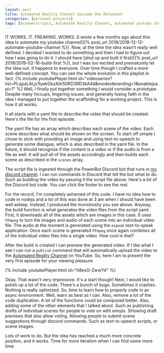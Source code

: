 ```yaml
---
layout: post
title: Automated Reality Channel Episode One Released!
categories: [personal projects]
tags: [mrpowerscripts, Automated Reality Channel, automated youtube channel, automating youtube channel]
---
```


IT WORKS. IT. FREAKING. WORKS. [I wrote a few months ago about this idea to automate my youtube channel]({% post_url 2018/2018-12-12-automate-youtube-channel %}). Now, at the time the idea wasn't really well defined. I decided I wanted to do something and then I had to figure out how I was going to do it. I should have [shut up and built it first]({% post_url 2019/2019-02-16-build-first %}), but I was too excited and prematurely let the idea out. It happens to everyone. Over time though I crafted a more well-defined concept. You can see the whole evolution in this playlist in fact.
{% include youtubePlayer.html id="videoseries?list=PLqpaLALjc1lyekGkzAltr50RD3RD3kA4d&modestbranding=1&enablejsapi=1" %}
Well, I finally put together something I would consider a prototype. Despite many hiccups, lingering issues, and generally losing faith in the idea I managed to put together the scaffolding for a working project. This is how it all works.

It all starts with a yaml file to describe the video that should be created. Here's the file for the first episode.
<script src="https://gist-it.appspot.com/github/mrpowerscripts/automated-reality-channel/blob/master/scripts/arc-ep-1.yml?slice=0:30"></script>
The yaml file has an array which describes each scene of the video. Each scene describes what should be shown on the screen. To start off simple I chose to stick with providing an image and using text-to-speech to generate some dialogue, which is also described in the yaml file. In the future, it should recognize if the content is a video or if the audio is from a file as well. It will pull all of the assets accordingly and then builds each scene as described in the `scenes` array.

The script file is ingested through the PowerBot Discord bot that runs in [my discord channel](https://bit.ly/mrps-discord). I can run commands in Discord that tell the bot what to do. Such as building the video by passing it the script file above. Here's a bit of the Discord bot code. You can click the footer to see the rest.
<script src="https://gist-it.appspot.com/github/MrPowerScripts/mrps-discord-powerbot/blob/master/veditor.js?slice=0:30"></script>

For the record, I'm completely ashamed of this code. I have no idea how to code in nodejs and a lot of this was done at 3 am when I should have been well asleep. Instead, I produced the monstrosity you see above. Anyway, the build function is what generates the video files from the script yaml. First, it downloads all of the assets which are images in this case. It uses `FFmpeg` to turn the images and audio of each scene into an individual video file. The audio at the moment is generated using the `espeak` text-to-speak application. Once each scene is generated `FFmpeg` once again combines all of the individual video files into a single video. How cool is that?

After the build is created I can preview the generated video. If I like what I see I can run a `publish` command that will automatically upload the video to the [Automated Reality Channel](https://bit.ly/mrps-arc) on YouTube. So, here I am to present the very first episode for your viewing pleasure.

{% include youtubePlayer.html id="h8esG-ZwwY4" %}

Okay. That wasn't very impressive. It's a start though! Next, I would like to polish up a lot of the code. There's a bunch of bugs. Sometimes it crashes. Nothing is really optimized. So, time to learn how to properly code in an async environment. Well, learn as best as I can. Also, remove a lot of the code duplication. A lot of the functions could be composed better. Also, adding some of the other elements that I talked about. Such as publishing drafts of individual scenes for people to vote on with emojis. SHowing draft previews that also allow voting. Allowing people to submit scene suggestions through discord commands. Such as text-to-speech scripts, or scene images. 

Lots of work to do. But the idea has reached a much more concrete position, and it works. Time for more iteration when I can find some more time
